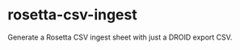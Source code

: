 rosetta-csv-ingest
==================

Generate a Rosetta CSV ingest sheet with just a DROID export CSV. 
